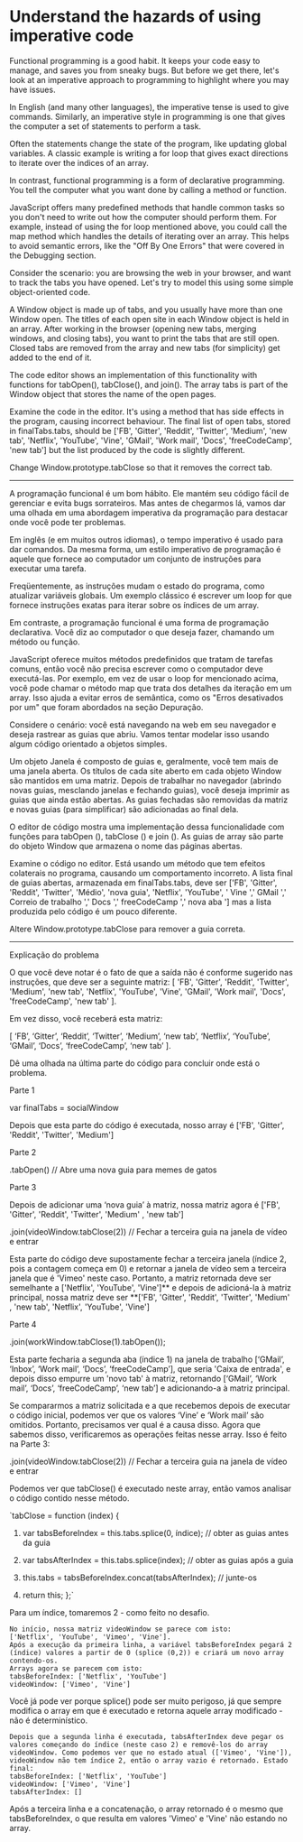 # Understand the hazards of using imperative code



Functional programming is a good habit. It keeps your code easy to manage, and saves you from sneaky bugs. But before we get there, let's look at an imperative approach to programming to highlight where you may have issues.

In English (and many other languages), the imperative tense is used to give commands. Similarly, an imperative style in programming is one that gives the computer a set of statements to perform a task.

Often the statements change the state of the program, like updating global variables. A classic example is writing a for loop that gives exact directions to iterate over the indices of an array.

In contrast, functional programming is a form of declarative programming. You tell the computer what you want done by calling a method or function.

JavaScript offers many predefined methods that handle common tasks so you don't need to write out how the computer should perform them. For example, instead of using the for loop mentioned above, you could call the map method which handles the details of iterating over an array. This helps to avoid semantic errors, like the "Off By One Errors" that were covered in the Debugging section.

Consider the scenario: you are browsing the web in your browser, and want to track the tabs you have opened. Let's try to model this using some simple object-oriented code.

A Window object is made up of tabs, and you usually have more than one Window open. The titles of each open site in each Window object is held in an array. After working in the browser (opening new tabs, merging windows, and closing tabs), you want to print the tabs that are still open. Closed tabs are removed from the array and new tabs (for simplicity) get added to the end of it.

The code editor shows an implementation of this functionality with functions for tabOpen(), tabClose(), and join(). The array tabs is part of the Window object that stores the name of the open pages.

Examine the code in the editor. It's using a method that has side effects in the program, causing incorrect behaviour. The final list of open tabs, stored in finalTabs.tabs, should be ['FB', 'Gitter', 'Reddit', 'Twitter', 'Medium', 'new tab', 'Netflix', 'YouTube', 'Vine', 'GMail', 'Work mail', 'Docs', 'freeCodeCamp', 'new tab'] but the list produced by the code is slightly different.

Change Window.prototype.tabClose so that it removes the correct tab.

---

A programação funcional é um bom hábito. Ele mantém seu código fácil de gerenciar e evita bugs sorrateiros. Mas antes de chegarmos lá, vamos dar uma olhada em uma abordagem imperativa da programação para destacar onde você pode ter problemas.

Em inglês (e em muitos outros idiomas), o tempo imperativo é usado para dar comandos. Da mesma forma, um estilo imperativo de programação é aquele que fornece ao computador um conjunto de instruções para executar uma tarefa.

Freqüentemente, as instruções mudam o estado do programa, como atualizar variáveis ​​globais. Um exemplo clássico é escrever um loop for que fornece instruções exatas para iterar sobre os índices de um array.

Em contraste, a programação funcional é uma forma de programação declarativa. Você diz ao computador o que deseja fazer, chamando um método ou função.

JavaScript oferece muitos métodos predefinidos que tratam de tarefas comuns, então você não precisa escrever como o computador deve executá-las. Por exemplo, em vez de usar o loop for mencionado acima, você pode chamar o método map que trata dos detalhes da iteração em um array. Isso ajuda a evitar erros de semântica, como os "Erros desativados por um" que foram abordados na seção Depuração.

Considere o cenário: você está navegando na web em seu navegador e deseja rastrear as guias que abriu. Vamos tentar modelar isso usando algum código orientado a objetos simples.

Um objeto Janela é composto de guias e, geralmente, você tem mais de uma janela aberta. Os títulos de cada site aberto em cada objeto Window são mantidos em uma matriz. Depois de trabalhar no navegador (abrindo novas guias, mesclando janelas e fechando guias), você deseja imprimir as guias que ainda estão abertas. As guias fechadas são removidas da matriz e novas guias (para simplificar) são adicionadas ao final dela.

O editor de código mostra uma implementação dessa funcionalidade com funções para tabOpen (), tabClose () e join (). As guias de array são parte do objeto Window que armazena o nome das páginas abertas.

Examine o código no editor. Está usando um método que tem efeitos colaterais no programa, causando um comportamento incorreto. A lista final de guias abertas, armazenada em finalTabs.tabs, deve ser ['FB', 'Gitter', 'Reddit', 'Twitter', 'Médio', 'nova guia', 'Netflix', 'YouTube', ' Vine ',' GMail ',' Correio de trabalho ',' Docs ',' freeCodeCamp ',' nova aba '] mas a lista produzida pelo código é um pouco diferente.

Altere Window.prototype.tabClose para remover a guia correta. 

---

Explicação do problema

O que você deve notar é o fato de que a saída não é conforme sugerido nas instruções, que deve ser a seguinte matriz:
[
    'FB', 
    'Gitter', 
    'Reddit', 
    'Twitter', 
    'Medium', 
    'new tab', 
    'Netflix', 
    'YouTube', 
    'Vine', 
    'GMail', 
    'Work mail', 
    'Docs', 
    'freeCodeCamp', 
    'new tab'
].

Em vez disso, você receberá esta matriz: 

[
    ‘FB’, 
    ‘Gitter’, 
    ‘Reddit’, 
    ‘Twitter’, 
    ‘Medium’, 
    ‘new tab’, 
    ‘Netflix’, 
    ‘YouTube’, 
    ‘GMail’, 
    ‘Docs’, 
    ‘freeCodeCamp’, 
    ‘new tab’
].

Dê uma olhada na última parte do código para concluir onde está o problema.

Parte 1

var finalTabs = socialWindow

Depois que esta parte do código é executada, nosso array é ['FB', 'Gitter', 'Reddit', 'Twitter', 'Medium']

Parte 2

.tabOpen() // Abre uma nova guia para memes de gatos

Parte 3

Depois de adicionar uma ‘nova guia’ à matriz, nossa matriz agora é ['FB', 'Gitter', 'Reddit', 'Twitter', 'Medium' , 'new tab']

.join(videoWindow.tabClose(2)) // Fechar a terceira guia na janela de vídeo e entrar

Esta parte do código deve supostamente fechar a terceira janela (índice 2, pois a contagem começa em 0) e retornar a janela de vídeo sem a terceira janela que é 'Vimeo' neste caso. Portanto, a matriz retornada deve ser semelhante a ['Netflix', 'YouTube', 'Vine']** e depois de adicioná-la à matriz principal, nossa matriz deve ser **['FB', 'Gitter', 'Reddit', 'Twitter', 'Medium' , 'new tab', 'Netflix', 'YouTube', 'Vine']

Parte 4

.join(workWindow.tabClose(1).tabOpen());

Esta parte fecharia a segunda aba (índice 1) na janela de trabalho [‘GMail’, ‘Inbox’, ‘Work mail’, ‘Docs’, ‘freeCodeCamp’], que seria 'Caixa de entrada', e depois disso empurre um 'novo tab' à matriz, retornando [‘GMail’, ‘Work mail’, ‘Docs’, ‘freeCodeCamp’, ‘new tab’] e adicionando-a à matriz principal.

Se compararmos a matriz solicitada e a que recebemos depois de executar o código inicial, podemos ver que os valores ‘Vine’ e ‘Work mail’ são omitidos. Portanto, precisamos ver qual é a causa disso.
Agora que sabemos disso, verificaremos as operações feitas nesse array. Isso é feito na Parte 3:

.join(videoWindow.tabClose(2)) // Fechar a terceira guia na janela de vídeo e entrar

Podemos ver que tabClose() é executado neste array, então vamos analisar o código contido nesse método.

`tabClose = function (index) {
 1. var tabsBeforeIndex = this.tabs.splice(0, índice); // obter as guias antes da guia
 2. var tabsAfterIndex = this.tabs.splice(index); // obter as guias após a guia

 3. this.tabs = tabsBeforeIndex.concat(tabsAfterIndex); // junte-os
 4. return this;
 };`

Para um índice, tomaremos 2 - como feito no desafio.

    No início, nossa matriz videoWindow se parece com isto:
    ['Netflix', 'YouTube', 'Vimeo', 'Vine'].
    Após a execução da primeira linha, a variável tabsBeforeIndex pegará 2 (índice) valores a partir de 0 (splice (0,2)) e criará um novo array contendo-os.
    Arrays agora se parecem com isto:
    tabsBeforeIndex: ['Netflix', 'YouTube']
    videoWindow: ['Vimeo', 'Vine']

Você já pode ver porque splice() pode ser muito perigoso, já que sempre modifica o array em que é executado e retorna aquele array modificado - não é determinístico.

    Depois que a segunda linha é executada, tabsAfterIndex deve pegar os valores começando do índice (neste caso 2) e removê-los do array videoWindow. Como podemos ver que no estado atual (['Vimeo', 'Vine']), videoWindow não tem índice 2, então o array vazio é retornado. Estado final:
    tabsBeforeIndex: ['Netflix', 'YouTube']
    videoWindow: ['Vimeo', 'Vine']
    tabsAfterIndex: []

Após a terceira linha e a concatenação, o array retornado é o mesmo que tabsBeforeIndex, o que resulta em valores 'Vimeo' e 'Vine' não estando no array. 